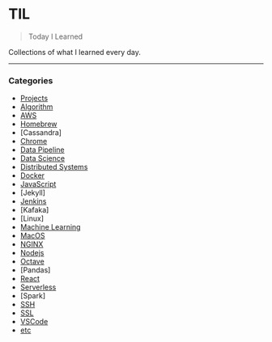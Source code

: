 # TIL
> Today I Learned

Collections of what I learned every day.

---

### Categories
- [Projects](projects)
- [Algorithm](algorithm)
- [AWS](aws)
- [Homebrew](homebrew)
- [Cassandra]
- [Chrome](chrome)
- [Data Pipeline](data-pipeline)
- [Data Science](data-science)
- [Distributed Systems](distributed-systems)
- [Docker](docker)
- [JavaScript](javascript)
- [Jekyll]
- [Jenkins](jenkins)
- [Kafaka]
- [Linux]
- [Machine Learning](machine-learning)
- [MacOS](macos)
- [NGINX](nginx)
- [Nodejs](nodejs)
- [Octave](octave)
- [Pandas]
- [React](react)
- [Serverless](serverless)
- [Spark]
- [SSH](ssh)
- [SSL](ssl)
- [VSCode](vscode)
- [etc](etc)

